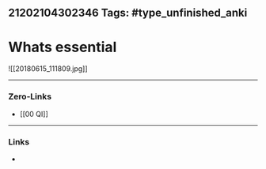 21202104302346
Tags: #type_unfinished_anki 
---
# Whats essential

![[20180615_111809.jpg]]

---
### Zero-Links
- [[00 QI]]
---
### Links
-